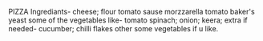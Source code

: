 PIZZA 
Ingrediants-
cheese;
flour
tomato sause
morzzarella
tomato
baker's  yeast
some of the vegetables like-
tomato
spinach;
onion;
keera;
extra if needed-
cucumber;
chilli flakes
other some vegetables if u like.